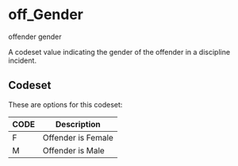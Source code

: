 
# off_Gender

offender gender

A codeset value indicating the gender of the offender in a discipline incident.

## Codeset

These are options for this codeset:

| CODE   | Description        |
|--------|--------------------|
| F      | Offender is Female |
| M      | Offender is Male   |

    